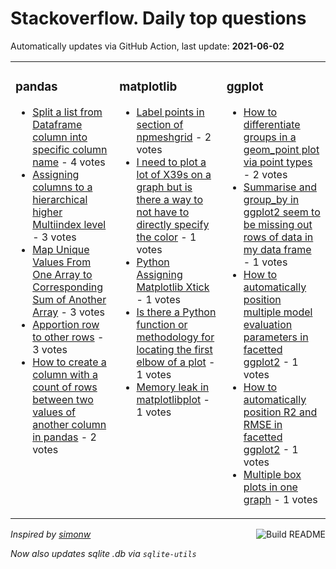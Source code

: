 # Stackoverflow. Daily top questions 

Automatically updates via GitHub Action, last update: **<!-- date starts -->2021-06-02<!-- date ends -->**


<table><tr><td valign="top" width="33%">

### pandas
<!-- pandas starts -->
* [Split a list from Dataframe column into specific column name](https://stackoverflow.com/questions/67807675/split-a-list-from-dataframe-column-into-specific-column-name) - 4 votes
* [Assigning columns to a hierarchical higher Multiindex level](https://stackoverflow.com/questions/67809292/assigning-columns-to-a-hierarchical-higher-multiindex-level) - 3 votes
* [Map Unique Values From One Array to Corresponding Sum of Another Array](https://stackoverflow.com/questions/67811530/map-unique-values-from-one-array-to-corresponding-sum-of-another-array) - 3 votes
* [Apportion row to other rows](https://stackoverflow.com/questions/67809128/apportion-row-to-other-rows) - 3 votes
* [How to create a column with a count of rows between two values of another column in pandas](https://stackoverflow.com/questions/67804760/how-to-create-a-column-with-a-count-of-rows-between-two-values-of-another-column) - 2 votes
<!-- pandas ends -->
</td><td valign="top" width="34%">


### matplotlib
<!-- matplotlib starts -->
* [Label points in section of npmeshgrid](https://stackoverflow.com/questions/67802251/label-points-in-section-of-np-meshgrid) - 2 votes
* [I need to plot a lot of X39s on a graph but is there a way to not have to directly specify the color](https://stackoverflow.com/questions/67809009/i-need-to-plot-a-lot-of-xs-on-a-graph-but-is-there-a-way-to-not-have-to-direct) - 1 votes
* [Python  Assigning Matplotlib Xtick](https://stackoverflow.com/questions/67812941/python-assigning-matplotlib-xtick) - 1 votes
* [Is there a Python function or methodology for locating the first elbow of a plot](https://stackoverflow.com/questions/67809996/is-there-a-python-function-or-methodology-for-locating-the-first-elbow-of-a-plot) - 1 votes
* [Memory leak in matplotlibplot](https://stackoverflow.com/questions/67808128/memory-leak-in-matplotlib-plot) - 1 votes
<!-- matplotlib ends -->
</td><td valign="top" width="34%">


### ggplot
<!-- ggplot2 starts -->
* [How to differentiate groups in a geom_point plot via point types](https://stackoverflow.com/questions/67806815/how-to-differentiate-groups-in-a-geom-point-plot-via-point-types) - 2 votes
* [Summarise and group_by in ggplot2 seem to be missing out rows of data in my data frame](https://stackoverflow.com/questions/67798760/summarise-and-group-by-in-ggplot2-seem-to-be-missing-out-rows-of-data-in-my) - 1 votes
* [How to automatically position multiple model evaluation parameters in facetted ggplot2](https://stackoverflow.com/questions/67802720/how-to-automatically-position-multiple-model-evaluation-parameters-in-facetted-g) - 1 votes
* [How to automatically position R2 and RMSE in facetted ggplot2](https://stackoverflow.com/questions/67800601/how-to-automatically-position-r2-and-rmse-in-facetted-ggplot2) - 1 votes
* [Multiple box plots in one graph](https://stackoverflow.com/questions/67798005/multiple-box-plots-in-one-graph) - 1 votes
<!-- ggplot2 ends -->
</td></tr></table>

<a href="https://github.com/hp0404/hp0404/actions"><img src="https://github.com/hp0404/hp0404/workflows/Build%20README/badge.svg" align="right" alt="Build README"></a> <p>*Inspired by  [simonw](https://github.com/simonw/simonw)*</p> <p> *Now also updates sqlite .db via `sqlite-utils`* </p>
